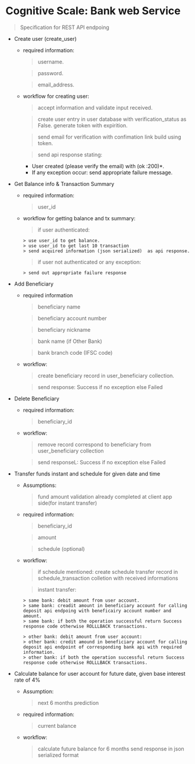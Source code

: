 # Cognitive Scale: Bank web Service
> Specification for REST API endpoing
-   Create user (create_user)
    -   required information:
        > username.

        > password.

        > email_address.

    -   workflow for creating user:
        > accept information and validate input received.

        > create user entry in user database with verification_status as False. generate token with expirition.

        > send email for verification with confimation link build using token.

        > send api response stating:
          - User created (please verify the email) with (ok :200)*.
          - If any exception occur: send appropriate failure message.


-   Get Balance info & Transaction Summary
    -   required information:
        > user_id

    -   workflow for getting balance and tx summary:
        > if user authenticated:

            > use user_id to get balance.
            > use user_id to get last 10 transaction
            > send acquired information (json serialized)  as api response.

        > if user not authenticated or any exception:

            > send out appropriate failure response


-   Add Beneficiary
    -   required information
        > beneficiary name

        > beneficiary account number

        > beneficiary nickname

        > bank name (if Other Bank)

        > bank branch code (IFSC code)

    -   workflow:
        > create beneficiary record in user_beneficiary collection.

        > send response: Success if no exception else  Failed

-   Delete Beneficiary
    -   required information:
        > beneficiary_id

    -   workflow:
        > remove record correspond to beneficiary from user_beneficiary collection

        > send responseL: Success if no exception else Failed

-   Transfer funds instant and schedule for given date and time
    -   Assumptions:
        > fund amount validation already completed at client app side(for instant transfer)

    -   required information:
        > beneficiary_id

        > amount

        > schedule (optional)

    -   workflow:
        > if schedule mentioned: create schedule transfer record in schedule_transaction colletion with received informations

        > instant transfer:

            > same bank: debit amount from user account.
            > same bank: creadit amount in beneficiary account for calling deposit api endpoing with beneficairy account number and amount.
            > same bank: if both the operation successful return Success response code otherwise ROLLLBACK transactions.

            > other bank: debit amount from user account:
            > other bank: credit amound in beneficiary account for calling deposit api endpoint of corresponding bank api with required information.
            > other bank: if both the operation successful return Success response code otherwise ROLLLBACK transactions.

-   Calculate balance for user account for future date, given base interest rate of 4%
    -   Assumption:
        > next 6 months prediction

    -   required information:
        > current balance

    -   workflow:
        > calculate future balance for 6 months
        > send response in json serialized format





